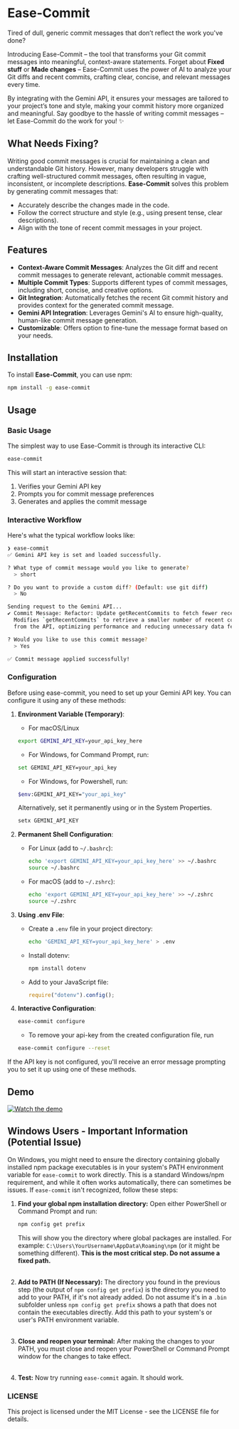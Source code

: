 # Ease-Commit

Tired of dull, generic commit messages that don’t reflect the work you've done? 

Introducing Ease-Commit – the tool that transforms your Git commit messages into meaningful, context-aware statements. Forget about **Fixed stuff** or **Made changes** – Ease-Commit uses the power of AI to analyze your Git diffs and recent commits, crafting clear, concise, and relevant messages every time.

By integrating with the Gemini API, it ensures your messages are tailored to your project’s tone and style, making your commit history more organized and meaningful. Say goodbye to the hassle of writing commit messages – let Ease-Commit do the work for you! ✨

## What Needs Fixing?

Writing good commit messages is crucial for maintaining a clean and understandable Git history. However, many developers struggle with crafting well-structured commit messages, often resulting in vague, inconsistent, or incomplete descriptions. **Ease-Commit** solves this problem by generating commit messages that:
- Accurately describe the changes made in the code.
- Follow the correct structure and style (e.g., using present tense, clear descriptions).
- Align with the tone of recent commit messages in your project.

## Features

- **Context-Aware Commit Messages**: Analyzes the Git diff and recent commit messages to generate relevant, actionable commit messages.
- **Multiple Commit Types**: Supports different types of commit messages, including short, concise, and creative options.
- **Git Integration**: Automatically fetches the recent Git commit history and provides context for the generated commit message.
- **Gemini API Integration**: Leverages Gemini's AI to ensure high-quality, human-like commit message generation.
- **Customizable**: Offers option to fine-tune the message format based on your needs.

## Installation

To install **Ease-Commit**, you can use npm:

```bash
npm install -g ease-commit
```

## Usage

### Basic Usage

The simplest way to use Ease-Commit is through its interactive CLI:

```bash
ease-commit
```

This will start an interactive session that:
1. Verifies your Gemini API key
2. Prompts you for commit message preferences
3. Generates and applies the commit message

### Interactive Workflow

Here's what the typical workflow looks like:

```bash
❯ ease-commit
✅ Gemini API key is set and loaded successfully.

? What type of commit message would you like to generate? 
  > short

? Do you want to provide a custom diff? (Default: use git diff)
  > No

Sending request to the Gemini API...
✔ Commit Message: Refactor: Update getRecentCommits to fetch fewer recent commits
  Modifies `getRecentCommits` to retrieve a smaller number of recent commits (3 instead of 5) 
  from the API, optimizing performance and reducing unnecessary data fetching.

? Would you like to use this commit message?
  > Yes

✅ Commit message applied successfully!
```

### Configuration

Before using ease-commit, you need to set up your Gemini API key. You can configure it using any of these methods:

1. **Environment Variable (Temporary)**:
   - For macOS/Linux
   ```bash
   export GEMINI_API_KEY=your_api_key_here
   ```
   - For Windows, for Command Prompt, run:
   ```bash
   set GEMINI_API_KEY=your_api_key
   ```
   - For Windows, for Powershell, run:
   ```bash
   $env:GEMINI_API_KEY="your_api_key"
   ```
   Alternatively, set it permanently using or in the System Properties.
    ```bash
   setx GEMINI_API_KEY
   ```

2. **Permanent Shell Configuration**:
   - For Linux (add to `~/.bashrc`):
     ```bash
     echo 'export GEMINI_API_KEY=your_api_key_here' >> ~/.bashrc
     source ~/.bashrc
     ```
   - For macOS (add to `~/.zshrc`):
     ```bash
     echo 'export GEMINI_API_KEY=your_api_key_here' >> ~/.zshrc
     source ~/.zshrc
     ```

3. **Using .env File**:
   - Create a `.env` file in your project directory:
     ```bash
     echo 'GEMINI_API_KEY=your_api_key_here' > .env
     ```
   - Install dotenv:
     ```bash
     npm install dotenv
     ```
   - Add to your JavaScript file:
     ```javascript
     require("dotenv").config();
     ```

4. **Interactive Configuration**:
   ```bash
   ease-commit configure
   ```
   - To remove your api-key from the created configuration file, run
   ```bash
   ease-commit configure --reset
   ```

If the API key is not configured, you'll receive an error message prompting you to set it up using one of these methods.

## Demo
[![Watch the demo](https://img.youtube.com/vi/enhOTrQUX3I/0.jpg)](https://www.youtube.com/watch?v=enhOTrQUX3I)

## Windows Users - Important Information (Potential Issue)

On Windows, you might need to ensure the directory containing globally installed npm package executables is in your system's PATH environment variable for `ease-commit` to work directly. This is a standard Windows/npm requirement, and while it often works automatically, there can sometimes be issues.  If `ease-commit` isn't recognized, follow these steps:

1. **Find your global npm installation directory:** Open either PowerShell or Command Prompt and run:

   ```bash
   npm config get prefix
   ```

   This will show you the directory where global packages are installed. For example: `C:\Users\YourUsername\AppData\Roaming\npm` (or it might be something different).  **This is the most critical step.  Do not assume a fixed path.** <br> <br>

2. **Add to PATH (If Necessary):** The directory you found in the previous step (the output of `npm config get prefix`) is the directory you need to add to your PATH, if it's not already added.  Do not assume it's in a `.bin` subfolder unless `npm config get prefix` shows a path that does not contain the executables directly. Add this path to your system's or user's PATH environment variable. <br> <br>

3. **Close and reopen your terminal:** After making the changes to your PATH, you must close and reopen your PowerShell or Command Prompt window for the changes to take effect. <br> <br>

4. **Test:** Now try running `ease-commit` again. It should work.

### LICENSE
This project is licensed under the MIT License - see the LICENSE file for details.
